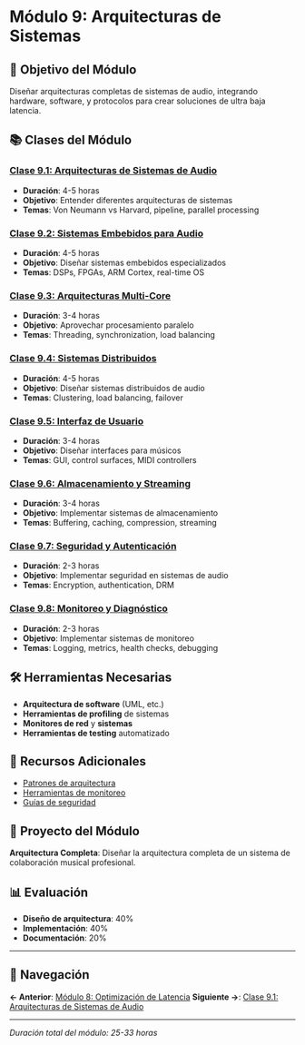 # Módulo 9: Arquitecturas de Sistemas

## 🎯 Objetivo del Módulo
Diseñar arquitecturas completas de sistemas de audio, integrando hardware, software, y protocolos para crear soluciones de ultra baja latencia.

## 📚 Clases del Módulo

### [Clase 9.1: Arquitecturas de Sistemas de Audio](clase-9-1-arquitecturas-sistemas-audio.md)
- **Duración**: 4-5 horas
- **Objetivo**: Entender diferentes arquitecturas de sistemas
- **Temas**: Von Neumann vs Harvard, pipeline, parallel processing

### [Clase 9.2: Sistemas Embebidos para Audio](clase-9-2-sistemas-embebidos-audio.md)
- **Duración**: 4-5 horas
- **Objetivo**: Diseñar sistemas embebidos especializados
- **Temas**: DSPs, FPGAs, ARM Cortex, real-time OS

### [Clase 9.3: Arquitecturas Multi-Core](clase-9-3-arquitecturas-multi-core.md)
- **Duración**: 3-4 horas
- **Objetivo**: Aprovechar procesamiento paralelo
- **Temas**: Threading, synchronization, load balancing

### [Clase 9.4: Sistemas Distribuidos](clase-9-4-sistemas-distribuidos.md)
- **Duración**: 4-5 horas
- **Objetivo**: Diseñar sistemas distribuidos de audio
- **Temas**: Clustering, load balancing, failover

### [Clase 9.5: Interfaz de Usuario](clase-9-5-interfaz-usuario.md)
- **Duración**: 3-4 horas
- **Objetivo**: Diseñar interfaces para músicos
- **Temas**: GUI, control surfaces, MIDI controllers

### [Clase 9.6: Almacenamiento y Streaming](clase-9-6-almacenamiento-streaming.md)
- **Duración**: 3-4 horas
- **Objetivo**: Implementar sistemas de almacenamiento
- **Temas**: Buffering, caching, compression, streaming

### [Clase 9.7: Seguridad y Autenticación](clase-9-7-seguridad-autenticacion.md)
- **Duración**: 2-3 horas
- **Objetivo**: Implementar seguridad en sistemas de audio
- **Temas**: Encryption, authentication, DRM

### [Clase 9.8: Monitoreo y Diagnóstico](clase-9-8-monitoreo-diagnostico.md)
- **Duración**: 2-3 horas
- **Objetivo**: Implementar sistemas de monitoreo
- **Temas**: Logging, metrics, health checks, debugging

## 🛠️ Herramientas Necesarias
- **Arquitectura de software** (UML, etc.)
- **Herramientas de profiling** de sistemas
- **Monitores de red** y **sistemas**
- **Herramientas de testing** automatizado

## 📖 Recursos Adicionales
- [Patrones de arquitectura](recursos/patrones-arquitectura.md)
- [Herramientas de monitoreo](recursos/herramientas-monitoreo.md)
- [Guías de seguridad](recursos/guias-seguridad.md)

## 🎯 Proyecto del Módulo
**Arquitectura Completa**: Diseñar la arquitectura completa de un sistema de colaboración musical profesional.

## 📊 Evaluación
- **Diseño de arquitectura**: 40%
- **Implementación**: 40%
- **Documentación**: 20%

---

## 🚀 Navegación

**← Anterior**: [Módulo 8: Optimización de Latencia](../modulo-08-optimizacion-latencia/README.md)
**Siguiente →**: [Clase 9.1: Arquitecturas de Sistemas de Audio](clase-9-1-arquitecturas-sistemas-audio.md)

---

*Duración total del módulo: 25-33 horas*
